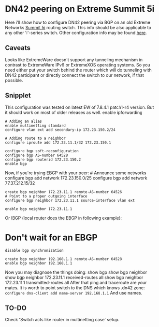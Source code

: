 # DN42 peering on Extreme Summit 5i
Here i'll show how to configure DN42 peering via BGP on an old Extreme Networks [Summit 5i](http://docs.google.com/viewer?url=andovercg.com/datasheets/summit-5i-switches.pdf) routing switch. This info should be also applicable to any other 'i'-series switch. Other configuration info may be found [here](https://bitbucket.org/dukzcry/hobbies/src).

## Caveats
Looks like ExtremeWare doesn't support any tunneling mechanism in contrast to ExtremeWare IPv6 or ExtremeXOS operating systems. So you need either put your switch behind the router which will do tunneling with DN42 participant or directly connect the switch to our network, if that possible.

## Snipplet
This configuration was tested on latest EW of 7.8.4.1 patch1-r4 version. But it should work on most of older releases as well.
    enable ipforwarding

    # Adding an alias
    enable multinetting standard
    configure vlan ext add secondary-ip 172.23.150.2/24

    # Adding route to a neighbor
    configure iproute add 172.23.11.1/32 172.23.150.1

    configure bgp soft-reconfiguration
    configure bgp AS-number 64528
    configure bgp routerid 172.23.150.2
    enable bgp
Now, if you're trying EBGP with your peer:
    # Announce some networks
    configure bgp add network 172.23.150.0/25
    configure bgp add network 77.37.212.15/32

    create bgp neighbor 172.23.11.1 remote-AS-number 64526
    # Point to a proper outgoing interface
    configure bgp neighbor 172.23.11.1 source-interface vlan ext

    enable bgp neighbor 172.23.11.1
Or IBGP (local router does the EBGP in following example):
# Don't wait for an EBGP
    disable bgp synchronization

    create bgp neighbor 192.168.1.1 remote-AS-number 64528
    enable bgp neighbor 192.168.1.1
Now you may diagnose the things doing:
    show bgp
    show bgp neighbor
    show bgp neighbor 172.23.11.1 received-routes all
    show bgp neighbor 172.23.11.1 transmitted-routes all
After that ping and traceroute are your mates. It is worth to point switch to the DNS which knows .dn42 zone:
`configure dns-client add name-server 192.168.1.1`
And use names.
## TO-DO
Check 'Switch acts like router in multinetting case' setup.